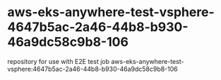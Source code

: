 # aws-eks-anywhere-test-vsphere-4647b5ac-2a46-44b8-b930-46a9dc58c9b8-106
repository for use with E2E test job aws-eks-anywhere-test-vsphere:4647b5ac-2a46-44b8-b930-46a9dc58c9b8-106
